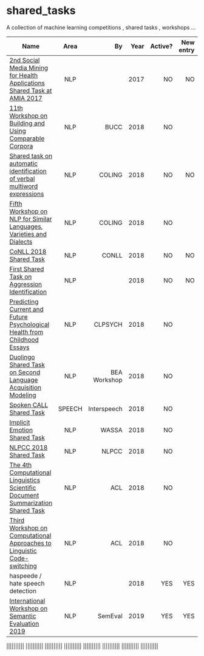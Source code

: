 # shared_tasks
A collection of machine learning competitions , shared tasks , workshops ...

| Name   |      Area      |By |  Year | Active? | New entry | Start Date | End Date| $ |
|----------|:-------------:|------:|------:|------: | ------: |------: |------: | ------: |
|[2nd Social Media Mining for Health Applications Shared Task at AMIA 2017](https://healthlanguageprocessing.org/sharedtask2/)|NLP||2017|NO|NO||||
|[11th Workshop on Building and Using Comparable Corpora](https://comparable.limsi.fr/bucc2018/bucc2018-task.html)|NLP|BUCC|2018|NO|||||
| [Shared task on automatic identification of verbal multiword expressions](http://multiword.sourceforge.net/PHITE.php?sitesig=CONF&page=CONF_04_LAW-MWE-CxG_2018___lb__COLING__rb__&subpage=CONF_40_Shared_Task) |  NLP |COLING| 2018 | NO | NO | |2018 MAY 08 | |
| [Fifth Workshop on NLP for Similar Languages, Varieties and Dialects](http://alt.qcri.org/vardial2018) |    NLP   | COLING | 2018 | NO | | | ||
| [CoNLL 2018 Shared Task](http://universaldependencies.org/conll18/data.html) | NLP |   CONLL | 2018 | NO |NO | |||
| [First Shared Task on Aggression Identification](https://sites.google.com/view/trac1/shared-task) | NLP | | 2018 | NO |NO| | 2018 April 25| |
| [Predicting Current and Future Psychological Health from Childhood Essays](http://clpsych.org/shared-task-2018/) | NLP | CLPSYCH | 2018 |NO| || 2018 June 5| |
|[Duolingo Shared Task on Second Language Acquisition Modeling](http://sharedtask.duolingo.com/)|NLP|BEA Workshop|2018|NO|||March 19, 2018||
|[Spoken CALL Shared Task](https://regulus.unige.ch/spokencallsharedtask_2ndedition/)|SPEECH|Interspeech|2018|NO|||14 Feb 2018||
|[Implicit Emotion Shared Task](http://implicitemotions.wassa2018.com/)|NLP|WASSA|2018|NO|||9 July 2018||
|[NLPCC 2018 Shared Task](http://tcci.ccf.org.cn/conference/2018/taskdata.php)|NLP|NLPCC|2018|NO|||||
|[The 4th Computational Linguistics Scientific Document Summarization Shared Task](http://wing.comp.nus.edu.sg/~cl-scisumm2018/)|NLP|ACL|2018|NO|||May 4 2018||
|[Third Workshop on Computational Approaches to Linguistic Code-switching](https://code-switching.github.io/2018/)|NLP|ACL|2018|NO|||19 Apr 2018||
|haspeede / hate speech detection|NLP||2018|YES|YES||3rd September 2018||
| [International Workshop on Semantic Evaluation 2019](http://alt.qcri.org/semeval2019/)|NLP|SemEval|2019|YES|YES|10 Jan 2019|31 Jan 2019||


||||||||||
||||||||||
||||||||||
||||||||||
||||||||||
||||||||||
||||||||||
||||||||||
